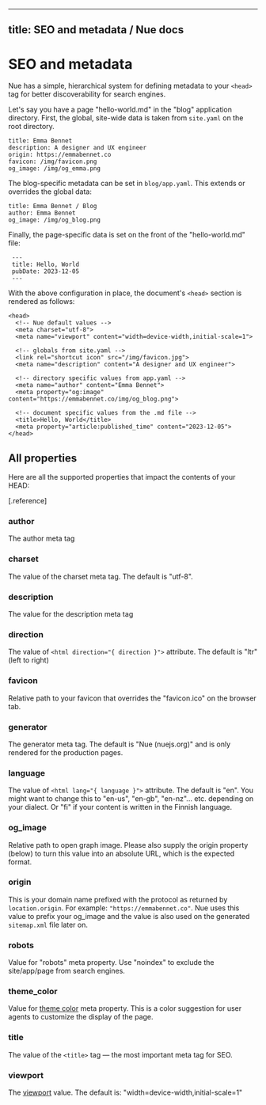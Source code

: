 
---
title: SEO and metadata / Nue docs
---


# SEO and metadata
Nue has a simple, hierarchical system for defining metadata to your `<head>` tag for better discoverability for search engines.

Let's say you have a page "hello-world.md" in the "blog" application directory. First, the global, site-wide data is taken from `site.yaml` on the root directory.

```
title: Emma Bennet
description: A designer and UX engineer
origin: https://emmabennet.co
favicon: /img/favicon.png
og_image: /img/og_emma.png
```

The blog-specific metadata can be set in `blog/app.yaml`. This extends or overrides the global data:

```
title: Emma Bennet / Blog
author: Emma Bennet
og_image: /img/og_blog.png
```

Finally, the page-specific data is set on the front of the "hello-world.md" file:

```
 ---
 title: Hello, World
 pubDate: 2023-12-05
 ---
```

With the above configuration in place, the document's `<head>` section is rendered as follows:

```
<head>
  <!-- Nue default values -->
  <meta charset="utf-8">
  <meta name="viewport" content="width=device-width,initial-scale=1">

  <!-- globals from site.yaml -->
  <link rel="shortcut icon" src="/img/favicon.jpg">
  <meta name="description" content="A designer and UX engineer">

  <!-- directory specific values from app.yaml -->
  <meta name="author" content="Emma Bennet">
  <meta property="og:image" content="https://emmabennet.co/img/og_blog.png">

  <!-- document specific values from the .md file -->
  <title>Hello, World</title>
  <meta property="article:published_time" content="2023-12-05">
</head>
```


## All properties
Here are all the supported properties that impact the contents of your HEAD:

[.reference]
  ### author
  The author meta tag

  ### charset
  The value of the charset meta tag. The default is "utf-8".

  ### description
  The value for the description meta tag

  ### direction
  The value of `<html direction="{ direction }">` attribute. The default is "ltr" (left to right)

  ### favicon
  Relative path to your favicon that overrides the "favicon.ico" on the browser tab.

  ### generator
  The generator meta tag. The default is "Nue (nuejs.org)" and is only rendered for the production pages.

  ### language
  The value of `<html lang="{ language }">` attribute. The default is "en". You might want to change this to "en-us", "en-gb", "en-nz"... etc. depending on your dialect. Or "fi" if your content is written in the Finnish language.

  ### og_image
  Relative path to open graph image. Please also supply the origin property (below) to turn this value into an absolute URL, which is the expected format.

  ### origin
  This is your domain name prefixed with the protocol as returned by `location.origin`. For example: `"https://emmabennet.co"`. Nue uses this value to prefix your og_image and the value is also used on the generated `sitemap.xml` file later on.

  ### robots
  Value for "robots" meta property. Use "noindex" to exclude the site/app/page from search engines.

  ### theme_color
  Value for [theme color](//developer.mozilla.org/en-US/docs/Web/HTML/Element/meta/name/theme-color) meta property. This is a color suggestion for user agents to customize the display of the page.

  ### title
  The value of the `<title>` tag — the most important meta tag for SEO.

  ### viewport
  The [viewport](//developer.mozilla.org/en-US/docs/Web/HTML/Viewport_meta_tag) value. The default is: "width=device-width,initial-scale=1"

